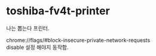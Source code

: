 # toshiba-fv4t-printer
나는 뽑는다 프린터.

chrome://flags/#block-insecure-private-network-requests<br>
disable 설정 해야지 동작함.
